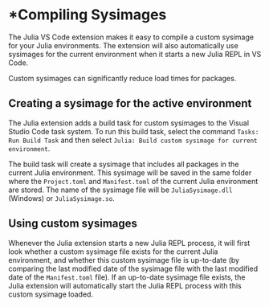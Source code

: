 # *Compiling Sysimages

The Julia VS Code extension makes it easy to compile a custom sysimage for your Julia environments. The extension will also automatically use sysimages for the current environment when it starts a new Julia REPL in VS Code.

Custom sysimages can significantly reduce load times for packages.

## Creating a sysimage for the active environment

The Julia extension adds a build task for custom sysimages to the Visual Studio Code task system. To run this build task, select the command `Tasks: Run Build Task` and then select `Julia: Build custom sysimage for current environment`.

The build task will create a sysimage that includes all packages in the current Julia environment. This sysimage will be saved in the same folder where the `Project.toml` and `Manifest.toml` of the current Julia environment are stored. The name of the sysimage file will be `JuliaSysimage.dll` (Windows) or `JuliaSysimage.so`.

## Using custom sysimages

Whenever the Julia extension starts a new Julia REPL process, it will first look whether a custom sysimage file exists for the current Julia environment, and whether this custom sysimage file is up-to-date (by comparing the last modified date of the sysimage file with the last modified date of the `Manifest.toml` file). If an up-to-date sysimage file exists, the Julia extension will automatically start the Julia REPL process with this custom sysimage loaded.
